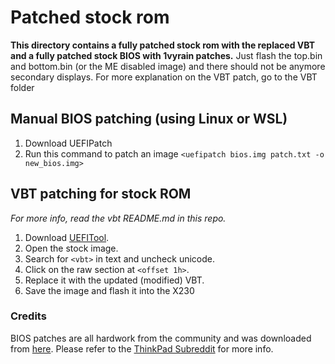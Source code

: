 # Patched stock rom
**This directory contains a fully patched stock rom with the replaced VBT and a fully patched stock BIOS with 1vyrain patches.**
Just flash the top.bin and bottom.bin (or the ME disabled image) and there should not be anymore secondary displays.
For more explanation on the VBT patch, go to the VBT folder

## Manual BIOS patching (using Linux or WSL)
1. Download UEFIPatch
1. Run this command to patch an image `<uefipatch bios.img patch.txt -o new_bios.img>`

## VBT patching for stock ROM
*For more info, read the vbt README.md in this repo.*
1. Download [UEFITool](https://github.com/LongSoft/UEFITool).
1. Open the stock image.
1. Search for `<vbt>` in text and uncheck unicode.
1. Click on the raw section at `<offset 1h>`. 
1. Replace it with the updated (modified) VBT.
1. Save the image and flash it into the X230

### Credits
BIOS patches are all hardwork from the community and was downloaded from [here](http://paranoid.anal-slavery.com/biosmods.html). Please refer to the [ThinkPad Subreddit](https://www.reddit.com/r/thinkpad) for more info.
